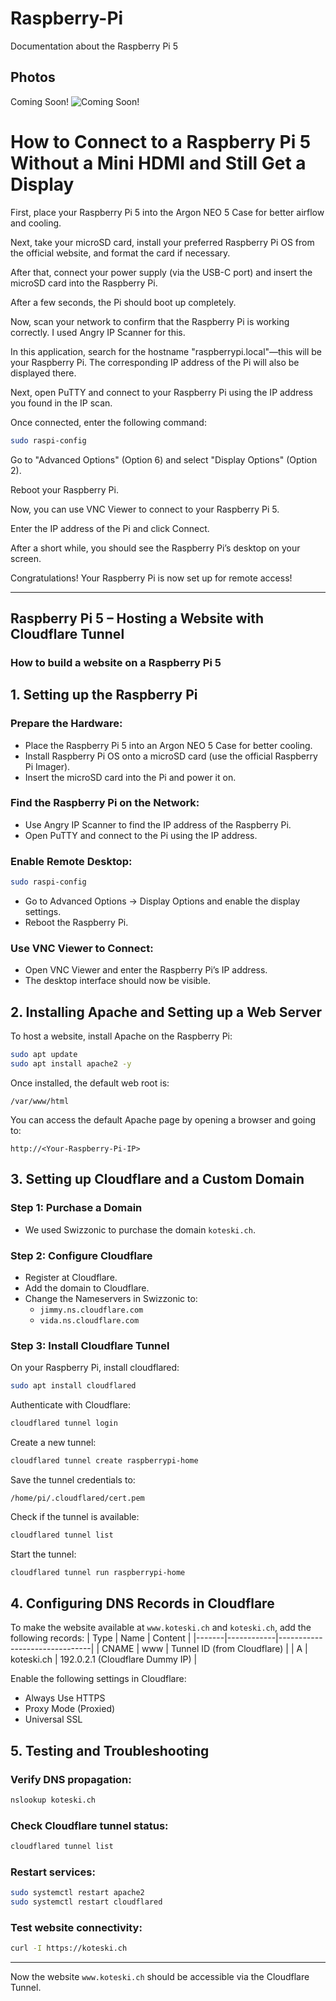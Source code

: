 # Raspberry-Pi
Documentation about the Raspberry Pi 5


## Photos
Coming Soon!
![Coming Soon!](images/photo1.jpg)

# How to Connect to a Raspberry Pi 5 Without a Mini HDMI and Still Get a Display
First, place your Raspberry Pi 5 into the Argon NEO 5 Case for better airflow and cooling.

Next, take your microSD card, install your preferred Raspberry Pi OS from the official website, and format the card if necessary.

After that, connect your power supply (via the USB-C port) and insert the microSD card into the Raspberry Pi.

After a few seconds, the Pi should boot up completely.

Now, scan your network to confirm that the Raspberry Pi is working correctly. I used Angry IP Scanner for this.

In this application, search for the hostname "raspberrypi.local"—this will be your Raspberry Pi. The corresponding IP address of the Pi will also be displayed there.

Next, open PuTTY and connect to your Raspberry Pi using the IP address you found in the IP scan.

Once connected, enter the following command:

```bash
sudo raspi-config
```

Go to "Advanced Options" (Option 6) and select "Display Options" (Option 2).

Reboot your Raspberry Pi.

Now, you can use VNC Viewer to connect to your Raspberry Pi 5.

Enter the IP address of the Pi and click Connect.

After a short while, you should see the Raspberry Pi’s desktop on your screen.

Congratulations! Your Raspberry Pi is now set up for remote access!

---

## Raspberry Pi 5 – Hosting a Website with Cloudflare Tunnel

### How to build a website on a Raspberry Pi 5

## 1. Setting up the Raspberry Pi

### Prepare the Hardware:
- Place the Raspberry Pi 5 into an Argon NEO 5 Case for better cooling.
- Install Raspberry Pi OS onto a microSD card (use the official Raspberry Pi Imager).
- Insert the microSD card into the Pi and power it on.

### Find the Raspberry Pi on the Network:
- Use Angry IP Scanner to find the IP address of the Raspberry Pi.
- Open PuTTY and connect to the Pi using the IP address.

### Enable Remote Desktop:
```bash
sudo raspi-config
```
- Go to Advanced Options → Display Options and enable the display settings.
- Reboot the Raspberry Pi.

### Use VNC Viewer to Connect:
- Open VNC Viewer and enter the Raspberry Pi’s IP address.
- The desktop interface should now be visible.

## 2. Installing Apache and Setting up a Web Server

To host a website, install Apache on the Raspberry Pi:
```bash
sudo apt update
sudo apt install apache2 -y
```

Once installed, the default web root is:
```
/var/www/html
```

You can access the default Apache page by opening a browser and going to:
```
http://<Your-Raspberry-Pi-IP>
```

## 3. Setting up Cloudflare and a Custom Domain

### Step 1: Purchase a Domain
- We used Swizzonic to purchase the domain `koteski.ch`.

### Step 2: Configure Cloudflare
- Register at Cloudflare.
- Add the domain to Cloudflare.
- Change the Nameservers in Swizzonic to:
  - `jimmy.ns.cloudflare.com`
  - `vida.ns.cloudflare.com`

### Step 3: Install Cloudflare Tunnel

On your Raspberry Pi, install cloudflared:
```bash
sudo apt install cloudflared
```

Authenticate with Cloudflare:
```bash
cloudflared tunnel login
```

Create a new tunnel:
```bash
cloudflared tunnel create raspberrypi-home
```

Save the tunnel credentials to:
```
/home/pi/.cloudflared/cert.pem
```

Check if the tunnel is available:
```bash
cloudflared tunnel list
```

Start the tunnel:
```bash
cloudflared tunnel run raspberrypi-home
```

## 4. Configuring DNS Records in Cloudflare

To make the website available at `www.koteski.ch` and `koteski.ch`, add the following records:
| Type  | Name       | Content                       |
|-------|------------|-------------------------------|
| CNAME | www        | Tunnel ID (from Cloudflare)   |
| A     | koteski.ch | 192.0.2.1 (Cloudflare Dummy IP) |

Enable the following settings in Cloudflare:
- Always Use HTTPS
- Proxy Mode (Proxied)
- Universal SSL

## 5. Testing and Troubleshooting

### Verify DNS propagation:
```bash
nslookup koteski.ch
```

### Check Cloudflare tunnel status:
```bash
cloudflared tunnel list
```

### Restart services:
```bash
sudo systemctl restart apache2
sudo systemctl restart cloudflared
```

### Test website connectivity:
```bash
curl -I https://koteski.ch
```

---

Now the website `www.koteski.ch` should be accessible via the Cloudflare Tunnel.



